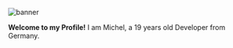 ![banner](https://michel929.de/GitHub/banner_4.png)

<b>Welcome to my Profile!</b> I am Michel, a 19 years old Developer from Germany. 
